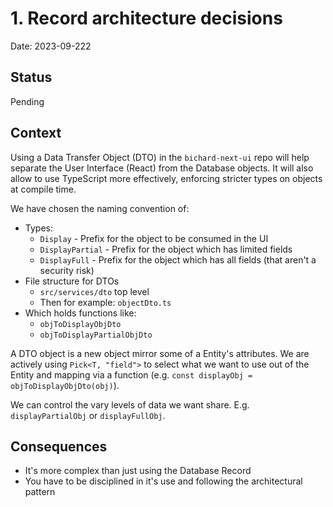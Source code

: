 # 1. Record architecture decisions

Date: 2023-09-222

## Status

Pending

## Context

Using a Data Transfer Object (DTO) in the `bichard-next-ui` repo will help separate the User Interface (React) from
the Database objects. It will also allow to use TypeScript more effectively, enforcing stricter types on objects at
compile time.

We have chosen the naming convention of:

- Types:
  - `Display` - Prefix for the object to be consumed in the UI
  - `DisplayPartial` - Prefix for the object which has limited fields
  - `DisplayFull` - Prefix for the object which has all fields (that aren't a security risk)
- File structure for DTOs
  - `src/services/dto` top level
  - Then for example: `objectDto.ts`
- Which holds functions like:
  - `objToDisplayObjDto`
  - `objToDisplayPartialObjDto`

A DTO object is a new object mirror some of a Entity's attributes. We are actively using `Pick<T, "field">` to select
what we want to use out of the Entity and mapping via a function (e.g. `const displayObj = objToDisplayObjDto(obj)`).

We can control the vary levels of data we want share. E.g. `displayPartialObj` or `displayFullObj`.

## Consequences

- It's more complex than just using the Database Record
- You have to be disciplined in it's use and following the architectural pattern
